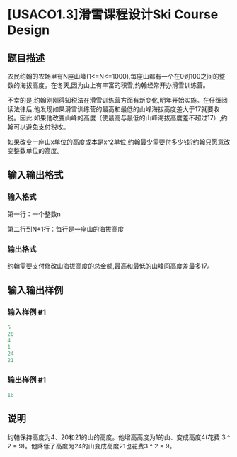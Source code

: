 # [USACO1.3]滑雪课程设计Ski Course Design

## 题目描述

农民约翰的农场里有N座山峰(1<=N<=1000),每座山都有一个在0到100之间的整数的海拔高度。在冬天,因为山上有丰富的积雪,约翰经常开办滑雪训练营。

不幸的是,约翰刚刚得知税法在滑雪训练营方面有新变化,明年开始实施。在仔细阅读法律后,他发现如果滑雪训练营的最高和最低的山峰海拔高度差大于17就要收税。因此,如果他改变山峰的高度（使最高与最低的山峰海拔高度差不超过17）,约翰可以避免支付税收。

如果改变一座山x单位的高度成本是x^2单位,约翰最少需要付多少钱?约翰只愿意改变整数单位的高度。

## 输入输出格式

### 输入格式

第一行：一个整数n

第二行到N+1行：每行是一座山的海拔高度

### 输出格式

约翰需要支付修改山海拔高度的总金额,最高和最低的山峰间高度差最多17。

## 输入输出样例

### 输入样例 #1

```cpp
5
20
4
1
24
21
```


### 输出样例 #1

```cpp
18
```


## 说明

约翰保持高度为4、20和21的山的高度。他增高高度为1的山、变成高度4(花费 3 ^ 2 = 9)。他降低了高度为24的山变成高度21也花费3 ^ 2 = 9。

